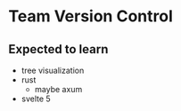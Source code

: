 # Team Version Control

## Expected to learn
- tree visualization
- rust 
    - maybe axum 
- svelte 5

